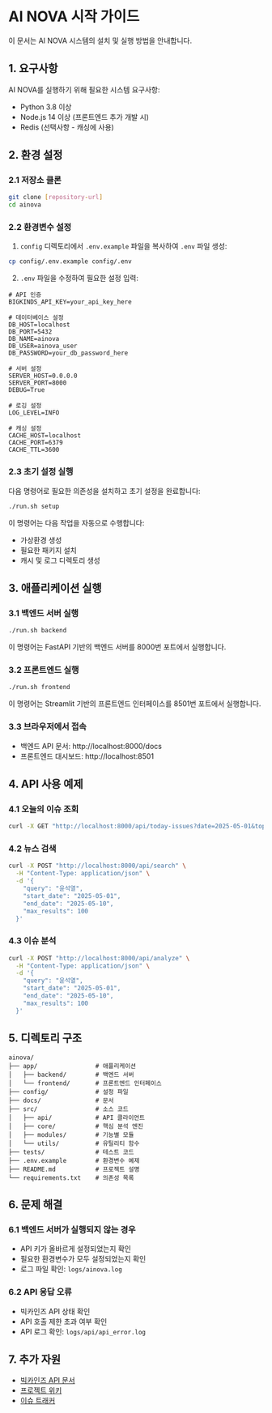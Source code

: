 # AI NOVA 시작 가이드

이 문서는 AI NOVA 시스템의 설치 및 실행 방법을 안내합니다.

## 1. 요구사항

AI NOVA를 실행하기 위해 필요한 시스템 요구사항:

- Python 3.8 이상
- Node.js 14 이상 (프론트엔드 추가 개발 시)
- Redis (선택사항 - 캐싱에 사용)

## 2. 환경 설정

### 2.1 저장소 클론

```bash
git clone [repository-url]
cd ainova
```

### 2.2 환경변수 설정

1. `config` 디렉토리에서 `.env.example` 파일을 복사하여 `.env` 파일 생성:

```bash
cp config/.env.example config/.env
```

2. `.env` 파일을 수정하여 필요한 설정 입력:

```
# API 인증
BIGKINDS_API_KEY=your_api_key_here

# 데이터베이스 설정
DB_HOST=localhost
DB_PORT=5432
DB_NAME=ainova
DB_USER=ainova_user
DB_PASSWORD=your_db_password_here

# 서버 설정
SERVER_HOST=0.0.0.0
SERVER_PORT=8000
DEBUG=True

# 로깅 설정
LOG_LEVEL=INFO

# 캐싱 설정
CACHE_HOST=localhost
CACHE_PORT=6379
CACHE_TTL=3600
```

### 2.3 초기 설정 실행

다음 명령어로 필요한 의존성을 설치하고 초기 설정을 완료합니다:

```bash
./run.sh setup
```

이 명령어는 다음 작업을 자동으로 수행합니다:
- 가상환경 생성
- 필요한 패키지 설치
- 캐시 및 로그 디렉토리 생성

## 3. 애플리케이션 실행

### 3.1 백엔드 서버 실행

```bash
./run.sh backend
```

이 명령어는 FastAPI 기반의 백엔드 서버를 8000번 포트에서 실행합니다.

### 3.2 프론트엔드 실행

```bash
./run.sh frontend
```

이 명령어는 Streamlit 기반의 프론트엔드 인터페이스를 8501번 포트에서 실행합니다.

### 3.3 브라우저에서 접속

- 백엔드 API 문서: http://localhost:8000/docs
- 프론트엔드 대시보드: http://localhost:8501

## 4. API 사용 예제

### 4.1 오늘의 이슈 조회

```bash
curl -X GET "http://localhost:8000/api/today-issues?date=2025-05-01&top_n=5"
```

### 4.2 뉴스 검색

```bash
curl -X POST "http://localhost:8000/api/search" \
  -H "Content-Type: application/json" \
  -d '{
    "query": "윤석열",
    "start_date": "2025-05-01",
    "end_date": "2025-05-10",
    "max_results": 100
  }'
```

### 4.3 이슈 분석

```bash
curl -X POST "http://localhost:8000/api/analyze" \
  -H "Content-Type: application/json" \
  -d '{
    "query": "윤석열",
    "start_date": "2025-05-01",
    "end_date": "2025-05-10",
    "max_results": 100
  }'
```

## 5. 디렉토리 구조

```
ainova/
├── app/                # 애플리케이션
│   ├── backend/        # 백엔드 서버
│   └── frontend/       # 프론트엔드 인터페이스
├── config/             # 설정 파일
├── docs/               # 문서
├── src/                # 소스 코드
│   ├── api/            # API 클라이언트
│   ├── core/           # 핵심 분석 엔진
│   ├── modules/        # 기능별 모듈
│   └── utils/          # 유틸리티 함수
├── tests/              # 테스트 코드
├── .env.example        # 환경변수 예제
├── README.md           # 프로젝트 설명
└── requirements.txt    # 의존성 목록
```

## 6. 문제 해결

### 6.1 백엔드 서버가 실행되지 않는 경우

- API 키가 올바르게 설정되었는지 확인
- 필요한 환경변수가 모두 설정되었는지 확인
- 로그 파일 확인: `logs/ainova.log`

### 6.2 API 응답 오류

- 빅카인즈 API 상태 확인
- API 호출 제한 초과 여부 확인
- API 로그 확인: `logs/api/api_error.log`

## 7. 추가 자원

- [빅카인즈 API 문서](https://bigkinds.or.kr/api/document)
- [프로젝트 위키](project-wiki-url)
- [이슈 트래커](issue-tracker-url)